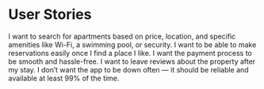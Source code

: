 # User Stories
I want to search for apartments based on price, location, and specific amenities like Wi-Fi, a swimming pool, or security.
I want to be able to make reservations easily once I find a place I like.
I want the payment process to be smooth and hassle-free.
I want to leave reviews about the property after my stay.
I don’t want the app to be down often — it should be reliable and available at least 99% of the time.
